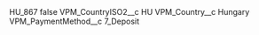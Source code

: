 <?xml version="1.0" encoding="UTF-8"?>
<CustomMetadata xmlns="http://soap.sforce.com/2006/04/metadata" xmlns:xsi="http://www.w3.org/2001/XMLSchema-instance" xmlns:xsd="http://www.w3.org/2001/XMLSchema">
    <label>HU_867</label>
    <protected>false</protected>
    <values>
        <field>VPM_CountryISO2__c</field>
        <value xsi:type="xsd:string">HU</value>
    </values>
    <values>
        <field>VPM_Country__c</field>
        <value xsi:type="xsd:string">Hungary</value>
    </values>
    <values>
        <field>VPM_PaymentMethod__c</field>
        <value xsi:type="xsd:string">7_Deposit</value>
    </values>
</CustomMetadata>
